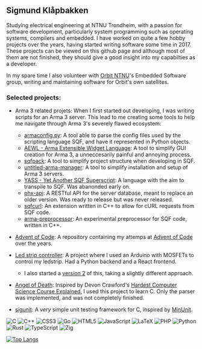 
## Sigmund Klåpbakken

Studying electrical engineering at NTNU Trondheim, with a passion for software development, particularly system programming such as operating systems,
compilers and embedded. I have worked on quite a few hobby projects over the years, having started writing software some time in 2017. These projects can
be viewed on this github page and although most of them are not finished, they should give a good insight into my capabilties as a developer.

In my spare time I also volunteer with [Orbit NTNU](https://orbitntnu.com/)'s Embedded Software group, writing and maintaining software for Orbit's own satellites.

### Selected projects:
* Arma 3 related projets: When I first started out developing, I was writing scripts for an Arma 3 server. This lead to me creating some tools to help me navigate through Arma 3's severely flawed ecosystem:
  * [armaconfig.py](https://github.com/SigJig/armaconfig.py): A tool able to parse the config files used by the scripting language SQF, and have it represented in Python objects.
  * [AEWL - Arma Extensible Widget Language](https://github.com/SigJig/aewl): A tool to simplify GUI creation for Arma 3, a unneccesarily painful and annoying process.
  * [sqfpack](https://github.com/SigJig/sqfpack): A tool to simplify project structure when developing in SQF.
  * [untitled-arma-manager](https://github.com/SigJig/untitled-arma-manager): A tool to simplify installation and setup of Arma 3 servers.
  * [YASS - Yet Another SQF Superscript](https://github.com/SigJig/yass-go): A language with the aim to transpile to SQF. Was abanonded early on.
  * [phx-api](https://github.com/SigJig/phx-api): A RESTful API for the server database, meant to replace an older version. Was ready to release but was never released.
  * [sqfcurl](https://github.com/SigJig/sqfcurl): An extension written in C++ to allow for cURL requests from SQF code.
  * [arma-preprocessor](https://github.com/SigJig/arma-preprocessor): An experimental preprocessor for SQF code, written in C++.

* [Advent of Code](https://github.com/SigJig/advent-of-code): A repository containing my attemps at [Advent of Code](https://adventofcode.com/) over the years.
* [Led strip controller](https://github.com/SigJig/led-strip-controller): A project where I used an Arduino with MOSFETs to control my ledstrip. Had a Python backend and a React frontend.
  * I also started a [version 2](https://github.com/SigJig/ledstrip-v2) of this, taking a slightly different approach.
* [Angel of Death](https://github.com/SigJig/angel-of-death): Inspired by Devon Crawford's [Hardest Computer Science Course Explained](https://www.youtube.com/watch?v=S20NcDLF_t4), I used this project to learn C. Only the parser was implemented, and was not completely finished.
* [sigunit](https://github.com/SigJig/sigunit): A *very* simple unit testing framework for C, inspired by [MinUnit](https://jera.com/techinfo/jtns/jtn002).

![C](https://img.shields.io/badge/c-%2300599C.svg?style=for-the-badge&logo=c&logoColor=white)
![C++](https://img.shields.io/badge/c++-%2300599C.svg?style=for-the-badge&logo=c%2B%2B&logoColor=white)
![CSS3](https://img.shields.io/badge/css3-%231572B6.svg?style=for-the-badge&logo=css3&logoColor=white)
![Go](https://img.shields.io/badge/go-%2300ADD8.svg?style=for-the-badge&logo=go&logoColor=white)
![HTML5](https://img.shields.io/badge/html5-%23E34F26.svg?style=for-the-badge&logo=html5&logoColor=white)
![JavaScript](https://img.shields.io/badge/javascript-%23323330.svg?style=for-the-badge&logo=javascript&logoColor=%23F7DF1E)
![LaTeX](https://img.shields.io/badge/latex-%23008080.svg?style=for-the-badge&logo=latex&logoColor=white)
![PHP](https://img.shields.io/badge/php-%23777BB4.svg?style=for-the-badge&logo=php&logoColor=white)
![Python](https://img.shields.io/badge/python-3670A0?style=for-the-badge&logo=python&logoColor=ffdd54)
![Rust](https://img.shields.io/badge/rust-%23000000.svg?style=for-the-badge&logo=rust&logoColor=white)
![TypeScript](https://img.shields.io/badge/typescript-%23007ACC.svg?style=for-the-badge&logo=typescript&logoColor=white)
![Zig](https://img.shields.io/badge/Zig-%23F7A41D.svg?style=for-the-badge&logo=zig&logoColor=white)

[![Top Langs](https://github-readme-stats.vercel.app/api/top-langs/?username=SigJig&theme=transparent&exclude_repo=ziglings&layout=compact)](https://github.com/anuraghazra/github-readme-stats)

<!--
**SigJig/SigJig** is a ✨ _special_ ✨ repository because its `README.md` (this file) appears on your GitHub profile.

